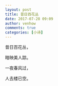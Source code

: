 ```yaml
---
layout: post
title: 昔日百花丛
date: 2017-07-28 09:09
author: venhow
comments: true
categories: [小诗]
---
```

昔日百花丛，

暗映美人踪。

一夜春风过，

人去楼已空。
